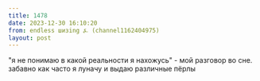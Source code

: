 ```yaml
---
title: 1478
date: 2023-12-30 16:10:20
from: endless шизing ⍼ (channel1162404975)
layout: post
---
```


"я не понимаю в какой реальности я нахожусь" - мой разговор во сне. забавно как часто я луначу и выдаю различные пёрлы
